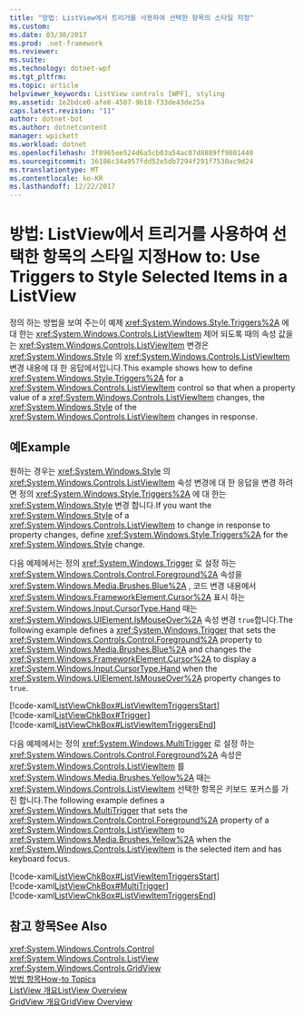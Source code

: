```yaml
---
title: "방법: ListView에서 트리거를 사용하여 선택한 항목의 스타일 지정"
ms.custom: 
ms.date: 03/30/2017
ms.prod: .net-framework
ms.reviewer: 
ms.suite: 
ms.technology: dotnet-wpf
ms.tgt_pltfrm: 
ms.topic: article
helpviewer_keywords: ListView controls [WPF], styling
ms.assetid: 1e2bdce0-afe8-4507-9b18-f33de43de25a
caps.latest.revision: "11"
author: dotnet-bot
ms.author: dotnetcontent
manager: wpickett
ms.workload: dotnet
ms.openlocfilehash: 3f8965ee524d6a5cb03a54ac07d8889ff9801440
ms.sourcegitcommit: 16186c34a957fdd52e5db7294f291f7530ac9d24
ms.translationtype: MT
ms.contentlocale: ko-KR
ms.lasthandoff: 12/22/2017
---
```

# <a name="how-to-use-triggers-to-style-selected-items-in-a-listview"></a><span data-ttu-id="fb28e-102">방법: ListView에서 트리거를 사용하여 선택한 항목의 스타일 지정</span><span class="sxs-lookup"><span data-stu-id="fb28e-102">How to: Use Triggers to Style Selected Items in a ListView</span></span>
<span data-ttu-id="fb28e-103">정의 하는 방법을 보여 주는이 예제 <xref:System.Windows.Style.Triggers%2A> 에 대 한는 <xref:System.Windows.Controls.ListViewItem> 제어 되도록 때의 속성 값을는 <xref:System.Windows.Controls.ListViewItem> 변경은 <xref:System.Windows.Style> 의 <xref:System.Windows.Controls.ListViewItem> 변경 내용에 대 한 응답에서입니다.</span><span class="sxs-lookup"><span data-stu-id="fb28e-103">This example shows how to define <xref:System.Windows.Style.Triggers%2A> for a <xref:System.Windows.Controls.ListViewItem> control so that when a property value of a <xref:System.Windows.Controls.ListViewItem> changes, the <xref:System.Windows.Style> of the <xref:System.Windows.Controls.ListViewItem> changes in response.</span></span>  
  
## <a name="example"></a><span data-ttu-id="fb28e-104">예</span><span class="sxs-lookup"><span data-stu-id="fb28e-104">Example</span></span>  
 <span data-ttu-id="fb28e-105">원하는 경우는 <xref:System.Windows.Style> 의 <xref:System.Windows.Controls.ListViewItem> 속성 변경에 대 한 응답을 변경 하려면 정의 <xref:System.Windows.Style.Triggers%2A> 에 대 한는 <xref:System.Windows.Style> 변경 합니다.</span><span class="sxs-lookup"><span data-stu-id="fb28e-105">If you want the <xref:System.Windows.Style> of a <xref:System.Windows.Controls.ListViewItem> to change in response to property changes, define <xref:System.Windows.Style.Triggers%2A> for the <xref:System.Windows.Style> change.</span></span>  
  
 <span data-ttu-id="fb28e-106">다음 예제에서는 정의 <xref:System.Windows.Trigger> 로 설정 하는 <xref:System.Windows.Controls.Control.Foreground%2A> 속성을 <xref:System.Windows.Media.Brushes.Blue%2A> , 코드 변경 내용에서 <xref:System.Windows.FrameworkElement.Cursor%2A> 표시 하는 <xref:System.Windows.Input.CursorType.Hand> 때는 <xref:System.Windows.UIElement.IsMouseOver%2A> 속성 변경 `true`합니다.</span><span class="sxs-lookup"><span data-stu-id="fb28e-106">The following example defines a <xref:System.Windows.Trigger> that sets the <xref:System.Windows.Controls.Control.Foreground%2A> property to <xref:System.Windows.Media.Brushes.Blue%2A> and changes the <xref:System.Windows.FrameworkElement.Cursor%2A> to display a <xref:System.Windows.Input.CursorType.Hand> when the <xref:System.Windows.UIElement.IsMouseOver%2A> property changes to `true`.</span></span>  
  
 [!code-xaml[ListViewChkBox#ListViewItemTriggersStart](../../../../samples/snippets/csharp/VS_Snippets_Wpf/ListViewChkBox/CS/window1.xaml#listviewitemtriggersstart)]  
[!code-xaml[ListViewChkBox#Trigger](../../../../samples/snippets/csharp/VS_Snippets_Wpf/ListViewChkBox/CS/window1.xaml#trigger)]  
[!code-xaml[ListViewChkBox#ListViewItemTriggersEnd](../../../../samples/snippets/csharp/VS_Snippets_Wpf/ListViewChkBox/CS/window1.xaml#listviewitemtriggersend)]  
  
 <span data-ttu-id="fb28e-107">다음 예제에서는 정의 <xref:System.Windows.MultiTrigger> 로 설정 하는 <xref:System.Windows.Controls.Control.Foreground%2A> 속성은 <xref:System.Windows.Controls.ListViewItem> 를 <xref:System.Windows.Media.Brushes.Yellow%2A> 때는 <xref:System.Windows.Controls.ListViewItem> 선택한 항목은 키보드 포커스를 가진 합니다.</span><span class="sxs-lookup"><span data-stu-id="fb28e-107">The following example defines a <xref:System.Windows.MultiTrigger> that sets the <xref:System.Windows.Controls.Control.Foreground%2A> property of a <xref:System.Windows.Controls.ListViewItem> to <xref:System.Windows.Media.Brushes.Yellow%2A> when the <xref:System.Windows.Controls.ListViewItem> is the selected item and has keyboard focus.</span></span>  
  
 [!code-xaml[ListViewChkBox#ListViewItemTriggersStart](../../../../samples/snippets/csharp/VS_Snippets_Wpf/ListViewChkBox/CS/window1.xaml#listviewitemtriggersstart)]  
[!code-xaml[ListViewChkBox#MultiTrigger](../../../../samples/snippets/csharp/VS_Snippets_Wpf/ListViewChkBox/CS/window1.xaml#multitrigger)]  
[!code-xaml[ListViewChkBox#ListViewItemTriggersEnd](../../../../samples/snippets/csharp/VS_Snippets_Wpf/ListViewChkBox/CS/window1.xaml#listviewitemtriggersend)]  
  
## <a name="see-also"></a><span data-ttu-id="fb28e-108">참고 항목</span><span class="sxs-lookup"><span data-stu-id="fb28e-108">See Also</span></span>  
 <xref:System.Windows.Controls.Control>  
 <xref:System.Windows.Controls.ListView>  
 <xref:System.Windows.Controls.GridView>  
 [<span data-ttu-id="fb28e-109">방법 항목</span><span class="sxs-lookup"><span data-stu-id="fb28e-109">How-to Topics</span></span>](../../../../docs/framework/wpf/controls/listview-how-to-topics.md)  
 [<span data-ttu-id="fb28e-110">ListView 개요</span><span class="sxs-lookup"><span data-stu-id="fb28e-110">ListView Overview</span></span>](../../../../docs/framework/wpf/controls/listview-overview.md)  
 [<span data-ttu-id="fb28e-111">GridView 개요</span><span class="sxs-lookup"><span data-stu-id="fb28e-111">GridView Overview</span></span>](../../../../docs/framework/wpf/controls/gridview-overview.md)
